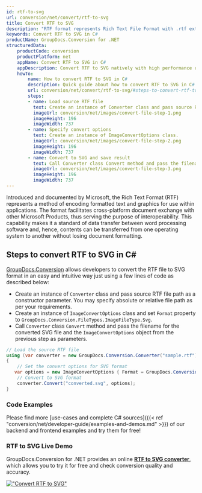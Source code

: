 ```yaml
---
id: rtf-to-svg
url: conversion/net/convert/rtf-to-svg
title: Convert RTF to SVG
description: "RTF format represents Rich Text File Format with .rtf extension. Learn how to convert RTF to SVG file programmatically in C# language using GroupDocs.Conversion for .NET library."
keywords: Convert RTF to SVG in C#
productName: GroupDocs.Conversion for .NET
structuredData:
    productCode: conversion
    productPlatform: net
    appName: Convert RTF to SVG in C#
    appDescription: Convert RTF to SVG natively with high performance using C# language and server side GroupDocs.Conversion for .NET APIs, without the use of any software like Microsoft or Open Office.
    howTo:
        name: How to convert RTF to SVG in C# 
        description: Quick guide about how to convert RTF to SVG in C# with high performance and accuracy.
        url: conversion/net/convert/rtf-to-svg/#steps-to-convert-rtf-to-svg-in-c
        steps:
        - name: Load source RTF file 
          text: Create an instance of Converter class and pass source RTF file path as a constructor parameter. You may specify absolute or relative file path as per your requirements. 
          imageUrl: conversion/net/images/convert-file-step-1.png
          imageHeight: 196
          imageWidth: 737
        - name: Specify convert options 
          text: Create an instance of ImageConvertOptions class.
          imageUrl: conversion/net/images/convert-file-step-2.png
          imageHeight: 196
          imageWidth: 737
        - name: Convert to SVG and save result 
          text: Call Converter class Convert method and pass the filename for the converted HTML file and the ImageConvertOptions object from the previous step as parameters.
          imageUrl: conversion/net/images/convert-file-step-3.png
          imageHeight: 196
          imageWidth: 737
---
```


Introduced and documented by Microsoft, the Rich Text Format (RTF) represents a method of encoding formatted text and graphics for use within applications. The format facilitates cross-platform document exchange with other Microsoft Products, thus serving the purpose of interoperability. This capability makes it a standard of data transfer between word processing software and, hence, contents can be transferred from one operating system to another without losing document formatting.

## Steps to convert RTF to SVG in C#

[GroupDocs.Conversion](https://products.groupdocs.com/conversion/net) allows developers to convert the RTF file to SVG format in an easy and intuitive way just using a few lines of code as described below:

* Create an instance of `Converter` class and pass source RTF file path as a constructor parameter. You may specify absolute or relative file path as per your requirements. 
* Create an instance of `ImageConvertOptions` class and set `Format` property to `GroupDocs.Conversion.FileTypes.ImageFileType.Svg`.
* Call `Converter` class `Convert` method and pass the filename for the converted SVG file and the `ImageConvertOptions` object from the previous step as parameters.

```csharp
// Load the source RTF file
using (var converter = new GroupDocs.Conversion.Converter("sample.rtf"))
{
    // Set the convert options for SVG format
   var options = new ImageConvertOptions { Format = GroupDocs.Conversion.FileTypes.ImageFileType.Svg };
    // Convert to SVG format
    converter.Convert("converted.svg", options);
}
```

### Code Examples

Please find more [use-cases and complete C# sources]({{< ref "conversion/net/developer-guide/examples-and-demos.md" >}}) of our backend and frontend examples and try them for free!

### RTF to SVG Live Demo

GroupDocs.Conversion for .NET provides an online [**RTF to SVG converter**](https://products.groupdocs.app/conversion/rtf-to-svg), which allows you to try it for free and check conversion quality and accuracy.

[!["Convert RTF to SVG"](conversion/net/images/convert-to-svg/convert-rtf-to-svg.png)](https://products.groupdocs.app/conversion/rtf-to-svg)